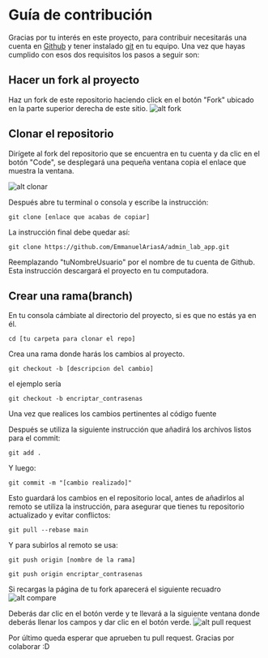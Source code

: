 # Guía de contribución
Gracias por tu interés en este proyecto, para contribuir necesitarás una cuenta en [Github](https://github.com/join?ref_cta=Sign+up&ref_loc=header+logged+out&ref_page=%2F&source=header-home)
y tener instalado [git](https://git-scm.com/) en tu equipo. Una vez que hayas cumplido con esos dos requisitos los pasos a seguir son:
## Hacer un fork al proyecto
Haz un fork de este repositorio haciendo click en el botón "Fork" ubicado en la parte superior derecha de este sitio.
![alt fork](https://i.ibb.co/588jhjt/fork.png)
## Clonar el repositorio
Dirígete al fork del repositorio que se encuentra en tu cuenta y da clic en el botón "Code", se desplegará una pequeña ventana copia el enlace que muestra la ventana.

![alt clonar](https://i.ibb.co/7tr5qTW/clone.png)

Después abre tu terminal o consola y escribe la instrucción:
``` 
git clone [enlace que acabas de copiar]
```
La instrucción final debe quedar así:
``` 
git clone https://github.com/EmmanuelAriasA/admin_lab_app.git
```
Reemplazando "tuNombreUsuario" por el nombre de tu cuenta de Github.
Esta instrucción descargará el proyecto en tu computadora.
## Crear una rama(branch)
En tu consola cámbiate al directorio del proyecto, si es que no estás ya en él.
```
cd [tu carpeta para clonar el repo]
```
Crea una rama donde harás los cambios al proyecto.
```
git checkout -b [descripcion del cambio]
```
el ejemplo sería

```
git checkout -b encriptar_contrasenas
```

Una vez que realices los cambios pertinentes al código fuente

Después se utiliza la siguiente instrucción que añadirá los archivos listos para el commit:
```
git add .
```
Y luego:
```
git commit -m "[cambio realizado]"
```
Esto guardará los cambios en el repositorio local, antes de añadirlos al remoto se utiliza la instrucción, para asegurar que tienes tu repositorio actualizado y evitar conflictos:
```
git pull --rebase main
```
Y para subirlos al remoto se usa:
```
git push origin [nombre de la rama]
```
```
git push origin encriptar_contrasenas
```
Si recargas la página de tu fork aparecerá el siguiente recuadro
![alt compare](https://i.ibb.co/M86fCSN/compare.png)

Deberás dar clic en el botón verde y te llevará a la siguiente ventana donde deberás llenar los campos y dar clic en el botón verde.
![alt pull request](https://i.ibb.co/nQb18Jy/pullrequest.png)

Por último queda esperar que aprueben tu pull request.
Gracias por colaborar :D
